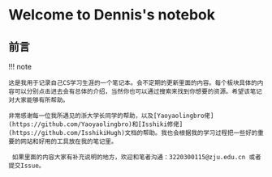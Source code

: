 # Welcome to Dennis's notebok
## 前言

!!! note 

    这是我用于记录自己CS学习生涯的一个笔记本。会不定期的更新里面的内容。每个板块具体的内容可以分别点击进去会有总体的介绍，当然你也可以通过搜索来找到你想要的资源。希望该笔记对大家能够有所帮助。

    非常感谢每一位我所遇见的浙大学长同学的帮助，以及[Yaoyaolingbro佬](https://github.com/Yaoyaolingbro)和[Isshiki修佬](https://github.com/IsshikiHugh)文档的帮助。我也会根据我的学习过程把一些好的重要的网站和好用的工具放在我的笔记里。

     如果里面的内容大家有补充说明的地方，欢迎和笔者沟通：3220300115@zju.edu.cn 或者提交Issue。